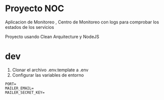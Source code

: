 # Proyecto NOC

Aplicacion de Monitoreo , Centro de Monitoreo con logs para comprobar los estados de los servicios

Proyecto usando Clean Arquitecture y NodeJS

# dev

1. Clonar el archivo .env.template a .env
2. Configurar las variables de entorno

```
PORT=
MAILER_EMAIL=
MAILER_SECRET_KEY=
```
